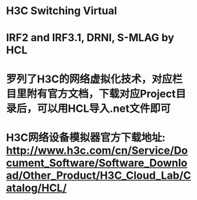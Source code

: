 # H3C Switching Virtual
# IRF2 and IRF3.1, DRNI, S-MLAG by HCL
# 罗列了H3C的网络虚拟化技术，对应栏目里附有官方文档，下载对应Project目录后，可以用HCL导入.net文件即可
# H3C网络设备模拟器官方下载地址: http://www.h3c.com/cn/Service/Document_Software/Software_Download/Other_Product/H3C_Cloud_Lab/Catalog/HCL/
